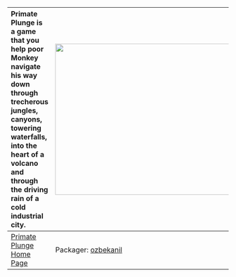 | Primate Plunge is a game that you help poor Monkey navigate his way down through trecherous jungles, canyons, towering waterfalls, into the heart of a volcano and through the driving rain of a cold industrial city. | <a href='http://www.youtube.com/watch?feature=player_embedded&v=Dpitjd5K5LE' target='_blank'><img src='http://img.youtube.com/vi/Dpitjd5K5LE/0.jpg' width='425' height=344 /></a> |
|:-----------------------------------------------------------------------------------------------------------------------------------------------------------------------------------------------------------------------|:----------------------------------------------------------------------------------------------------------------------------------------------------------------------------------|
|[Primate Plunge Home Page](http://www.aelius.com/primateplunge/)| Packager: [ozbekanil](ozbekanil.md) |